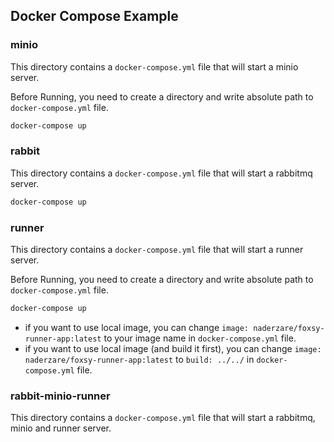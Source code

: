 ## Docker Compose Example

### minio

This directory contains a `docker-compose.yml` file that will start a minio server. 

Before Running, you need to create a directory and write absolute path to `docker-compose.yml` file.

```bash
docker-compose up
```

### rabbit

This directory contains a `docker-compose.yml` file that will start a rabbitmq server.

```bash
docker-compose up
```

### runner

This directory contains a `docker-compose.yml` file that will start a runner server.

Before Running, you need to create a directory and write absolute path to `docker-compose.yml` file.

```bash
docker-compose up
```

- if you want to use local image, you can change `image: naderzare/foxsy-runner-app:latest` to your image name in `docker-compose.yml` file.
- if you want to use local image (and build it first), you can change `image: naderzare/foxsy-runner-app:latest` to `build: ../../` in `docker-compose.yml` file.

### rabbit-minio-runner

This directory contains a `docker-compose.yml` file that will start a rabbitmq, minio and runner server.